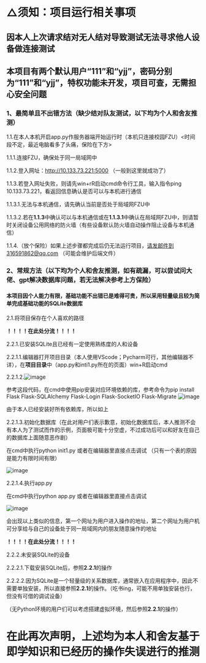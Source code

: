 # **△须知：项目运行相关事项**
## **因本人上次请求结对无人结对导致测试无法寻求他人设备做连接测试**
## **本项目有两个默认用户“111”和“yjj”，密码分别为“111”和“yjj”，特权功能未开发，项目可查，无需担心安全问题**
### **1、最简单且不出错方法**（缺少结对队友测试，以下均为个人和舍友推测）
1.1.在本人本机开启app.py作服务器端开始运行时（本机只连接校园FZU）<时间段不定，最近电脑看多了头痛，保险在下方>

1.1.1.连接FZU，确保处于同一局域网中

1.1.2.登入网址：http://10.133.73.221:5000   （一般到这里就成功了）

1.1.3.若登入网址失败，则请先win+rR启动cmd命令行工具，输入指令ping 10.133.73.221，看返回信息确认是否可以与本机进行通信

1.1.3.1.无法与本机通信，请先确认当前是否处于局域网FZU中

1.1.3.2.若在**1.1.3**中确认可以与本机通信或在**1.1.3.1**中确认在局域网FZU中，则请暂时关闭设备公用网络的防火墙（有些设备默认防火墙自动操作阻止设备与本机通信）

1.1.4.（放个保险）如果上述步骤都完成后仍无法运行项目，请发邮件到316591862@qq.com  （可能会维护后端文件）

### **2、常规方法**（以下均为个人和舍友推测，如有疏漏，可以尝试问大佬、gpt解决数据库问题，若无法解决参考上方保险）
#### **本项目因个人能力有限，基础功能不出错已是难得可贵，所以采用轻量级且较为简单完成基础功能的SQLite数据库**
2.1.将项目保存在个人喜欢的路径

**！！！！在此处分流！！！！**

2.2.1.已安装SQLite且已经有一定使用熟练度的人和设备

2.2.1.1.编辑器打开项目目录（本人使用VScode；Pycharm可行，其他编辑器不详），在**项目目录**中（app.py和inti1.py所在的页面）win+R启动cmd

2.2.1.2.![image](https://github.com/user-attachments/assets/e13f487a-0041-47a1-a873-942b9a9368dc)


参考这段代码，在cmd中使用pip安装对应环境依赖的库，参考命令为pip install Flask Flask-SQLAlchemy Flask-Login Flask-SocketIO Flask-Migrate
![image](https://github.com/user-attachments/assets/6127a3fa-27fe-4eba-a330-527d2c11136e)


由于本人已经安装好所有依赖库，所以如上

2.2.1.3.初始化数据库（在此对用户们表示歉意，初始化数据库后，本人推测不会有本人为了测试而作的示例，页面极可能十分空虚，不过成功后可以和好友在自己的数据库上面随意恶作剧）

在cmd中执行python init1.py 或者在编辑器里直接点击调试          （只有一个表的原因是能力有限时间有限）

![image](https://github.com/user-attachments/assets/7ee31e36-eb1e-4a6f-8ae9-0aed18d63806)

2.2.1.4.执行app.py

在cmd中执行python app.py 或者在编辑器里直接点击调试

![image](https://github.com/user-attachments/assets/63ca71df-e026-43e7-babe-1d507fd657b7)

会出现以上类似的信息，第一个网址为用户进入操作的地址，第二个网址为用户机可分享给与自己的设备处于同一局域网内的朋友随意操作的地址

**！！！！在此处分流！！！！**

2.2.2.未安装SQLite的设备

2.2.2.1.下载安装SQLite后，参照**2.2.1**的操作

2.2.2.2.因为SQLite是一个轻量级的关系数据库，通常嵌入在应用程序中，因此不需要单独安装，所以直接参照**2.2.1**的操作。（吃书ing，可能不用单独安装也行，但没有可借的调试设备）

（无Python环境的用户们可以考虑搭建虚拟环境，然后参照**2.2.1**的操作）

# **在此再次声明，上述均为本人和舍友基于即学知识和已经历的操作失误进行的推测**
